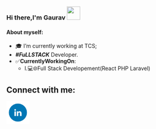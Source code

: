 ### Hi there,I'm Gaurav <img src="https://raw.githubusercontent.com/TheDudeThatCode/TheDudeThatCode/master/Assets/Hi.gif" width=35 height=35>
#### About myself: 
- 🎓 I’m currently working at TCS;
-  ***#FuLLSTACK*** Developer. 
- ✅**CurrentlyWorkingOn**:  
  - I.💻🌐Full Stack Developement(React PHP Laravel) 

## Connect with me:
<a title="Gaurav-Dabhde" href="https://linkedin.com/in/gaurav-dabhade"><img src="https://github.com/aritraroy/social-icons/blob/master/linkedin-icon.png?raw=true" width="60"></a> 
